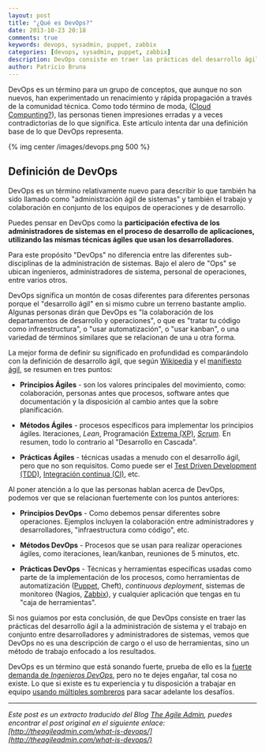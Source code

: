 ```yaml
---
layout: post
title: "¿Qué es DevOps?"
date: 2013-10-23 20:18
comments: true
keywords: devops, sysadmin, puppet, zabbix
categories: [devops, sysadmin, puppet, zabbix]
description: DevOps consiste en traer las prácticas del desarrollo ágil a la administración de sistemas
author: Patricio Bruna
---
```

DevOps es un término para un grupo de conceptos, que aunque no son nuevos, han experimentado un renacimiento y rápida propagación a través de la comunidad técnica. Como todo término de moda, ([Cloud Compunting?](http://blog.itlinux.cl/blog/2013/08/14/open-source-y-tecnologias-de-cloud-computing/)), las personas tienen impresiones erradas y a veces contradictorias de lo que significa. Este artículo intenta dar una definición base de lo que DevOps representa.

{% img center /images/devops.png  500 %}

## Definición de DevOps
DevOps es un término relativamente nuevo para describir lo que también ha sido llamado como "administración ágil de sistemas" y también el trabajo y colaboración en conjunto de los equipos de operaciones y de desarrollo.

Puedes pensar en DevOps como la **participación efectiva de los administradores de sistemas en el proceso de desarrollo de aplicaciones, utilizando las mismas técnicas ágiles que usan los desarrolladores**.

Para este propósito "DevOps" no diferencia entre las diferentes sub-disciplinas de la administración de sistemas. Bajo el alero de "Ops" se ubican ingenieros, administradores de sistema, personal de operaciones, entre varios otros.

DevOps significa un montón de cosas diferentes para diferentes personas porque el "desarrollo ágil" en si mismo cubre un terreno bastante amplio. Algunas personas dirán que DevOps es "la colaboración de los departamentos de desarrollo y operaciones", o que es "tratar tu código como infraestructura", o "usar automatización", o "usar kanban", o una variedad de términos similares que se relacionan de una u otra forma. 

La mejor forma de definir su significado en profundidad es comparándolo con la definición de desarrollo ágil, que según [Wikipedia](http://en.wikipedia.org/wiki/Agile_software_development) y el [manifiesto ágil](http://agilemanifesto.org/), se resumen en tres puntos:

* **Principios Ágiles** - son los valores principales del movimiento, como: colaboración, personas antes que procesos, software antes que documentación y la disposición al cambio antes que la sobre planificación. 

* **Métodos Ágiles** - procesos específicos para implementar los principios ágiles. Iteraciones, _Lean_, Programación [Extrema (XP)](http://es.wikipedia.org/wiki/Programaci%C3%B3n_extrema), [_Scrum_](http://es.wikipedia.org/wiki/Scrum). En resumen, todo lo contrario al "Desarrollo en Cascada".

* **Prácticas Ágiles** - técnicas usadas a menudo con el desarrollo ágil, pero que no son requisitos. Como puede ser el [Test Driven Development (TDD)](http://es.wikipedia.org/wiki/Desarrollo_guiado_por_pruebas), [Integración continua (CI)](http://es.wikipedia.org/wiki/Integraci%C3%B3n_continua), etc.


Al poner atención a lo que las personas hablan acerca de DevOps, podemos ver que se relacionan fuertemente con los puntos anteriores:

* **Principios DevOps** - Como debemos pensar diferentes sobre operaciones. Ejemplos incluyen la colaboración entre administradores y desarrolladores, "infraestructura como código", etc.

* **Métodos DevOps** - Procesos que se usan para realizar operaciones ágiles, como iteraciones, lean/kanban, reuniones de 5 minutos, etc.

* **Prácticas DevOps** - Técnicas y herramientas específicas usadas como parte de la implementación de los procesos, como herramientas de automatización ([Puppet](https://puppetlabs.com/), Cheft), _continuous deployment_, sistemas de monitoreo (Nagios, [Zabbix](https://www.zabbix.com/)), y cualquier aplicación que tengas en tu "caja de herramientas".

Si nos guiamos por esta conclusión, de que DevOps consiste en traer las prácticas del desarrollo ágil a la administración de sistema y el trabajo en conjunto entre desarrolladores y administradores de sistemas, vemos que DevOps no es una descripción de cargo o el uso de herramientas, sino un método de trabajo enfocado a los resultados.

DevOps es un término que está sonando fuerte, prueba de ello es la [fuerte demanda de _Ingenieros DevOps_](http://puppetlabs.com/blog/what-is-a-devops-engineer), pero no te dejes engañar, tal cosa no existe. Lo que si existe es tu experiencia y tu disposición a trabajar en equipo [usando múltiples sombreros](http://servicevirtualization.com/profiles/blogs/devops-means-large-organizations-thinking-more-like-small-ones) para sacar adelante los desafíos.



-----
_Este post es un extracto traducido del Blog [The Agile Admin](http://theagileadmin.com), puedes encontrar el post original en el siguiente enlace: [http://theagileadmin.com/what-is-devops/](http://theagileadmin.com/what-is-devops/)_
